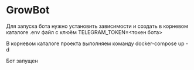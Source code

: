 # GrowBot

Для запуска бота нужно установить зависимости и создать в корневом каталоге .env файл с клюём TELEGRAM_TOKEN=<токен бота>

В корневом каталоге проекта выполняем команду docker-compose up -d

Бот запущен

